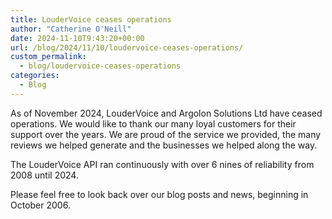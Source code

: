 ```yaml
---
title: LouderVoice ceases operations
author: "Catherine O'Neill"
date: 2024-11-10T9:43:20+00:00
url: /blog/2024/11/10/loudervoice-ceases-operations/
custom_permalink:
  - blog/loudervoice-ceases-operations
categories:
  - Blog
---
```


As of November 2024, LouderVoice and Argolon Solutions Ltd have ceased operations. We would like to thank our many loyal customers for their support over the years. We are proud of the service we provided, the many reviews we helped generate and the businesses we helped along the way. 

The LouderVoice API ran continuously with over 6 nines of reliability from 2008 until 2024.

Please feel free to look back over our blog posts and news, beginning in October 2006.  



 